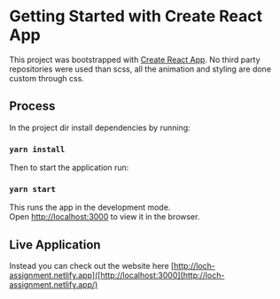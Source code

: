 # Getting Started with Create React App

This project was bootstrapped with [Create React App](https://github.com/facebook/create-react-app). No third party repositories were used than scss, all the animation and styling are done custom through css.

## Process

In the project dir install dependencies by running:

### `yarn install`

Then to start the application run:

### `yarn start`

This runs the app in the development mode.\
Open [http://localhost:3000](http://localhost:3000) to view it in the browser.

## Live Application

Instead you can check out the website here [http://loch-assignment.netlify.app]([http://localhost:3000](http://loch-assignment.netlify.app/)
